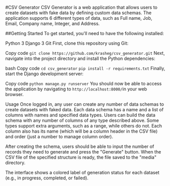 #CSV Generator
CSV Generator is a web application that allows users to create datasets with fake data by defining custom data schemas. The application supports 6 different types of data, such as Full name, Job, Email, Company name, Integer, and Address.

##Getting Started
To get started, you'll need to have the following installed:

Python 3
Django 3
Git
First, clone this repository using Git:


Copy code
`git clone https://github.com/krasheg/csv_generator.git`
Next, navigate into the project directory and install the Python dependencies:

bash
Copy code
`cd csv_generator`
`pip install -r requirements.txt`
Finally, start the Django development server:

Copy code
`python manage.py runserver`
You should now be able to access the application by navigating to `http://localhost:8000/`in your web browser.

Usage
Once logged in, any user can create any number of data schemas to create datasets with faked data. Each data schema has a name and a list of columns with names and specified data types. Users can build the data schema with any number of columns of any type described above. Some types support extra arguments, such as a range, while others do not. Each column also has its name (which will be a column header in the CSV file) and order (just a number to manage column order).

After creating the schema, users should be able to input the number of records they need to generate and press the "Generate" button. When the CSV file of the specified structure is ready, the file saved to the "media" directory.

The interface shows a colored label of generation status for each dataset (e.g., in progress, completed, or failed).
